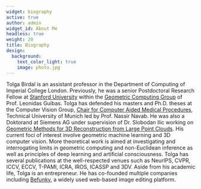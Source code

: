 ```yaml
---
widget: biography
active: true
author: admin
widget_id: About Me
headless: true
weight: 20
title: Biography
design:
  background:
    text_color_light: true
    image: photo.jpg
---
```

Tolga Birdal is an assistant professor in the Department of Computing of Imperial College London. Previously, he was a senior Postdoctoral Research Fellow at [Stanford University](stanford.edu) within the [Geometric Computing Group](https://geometry.stanford.edu/) of Prof. Leonidas Guibas. Tolga has defended his masters and Ph.D. theses at the Computer Vision Group, [Chair for Computer Aided Medical Procedures](https://www.in.tum.de/campar/start/), Technical University of Munich led by Prof. Nassir Navab. He was also a Doktorand at Siemens AG under supervision of Dr. Slobodan Ilic working on [Geometric Methods for 3D Reconstruction from Large Point Clouds](https://mediatum.ub.tum.de/doc/1455362/1455362.pdf). His current foci of interest involve geometric machine learning and 3D computer vision. More theoretical work is aimed at investigating and interrogating limits in geometric computing and non-Euclidean inference as well as principles of deep learning and artificial consciousness. Tolga has several publications at the well-respected venues such as NeurIPS, CVPR, ICCV, ECCV, T-PAMI, ICRA, IROS, ICASSP and 3DV. Aside from his academic life, Tolga is an entrepreneur. He has co-founded multiple companies including [Befunky](https://www.befunky.com), a widely used web-based image editing platform.